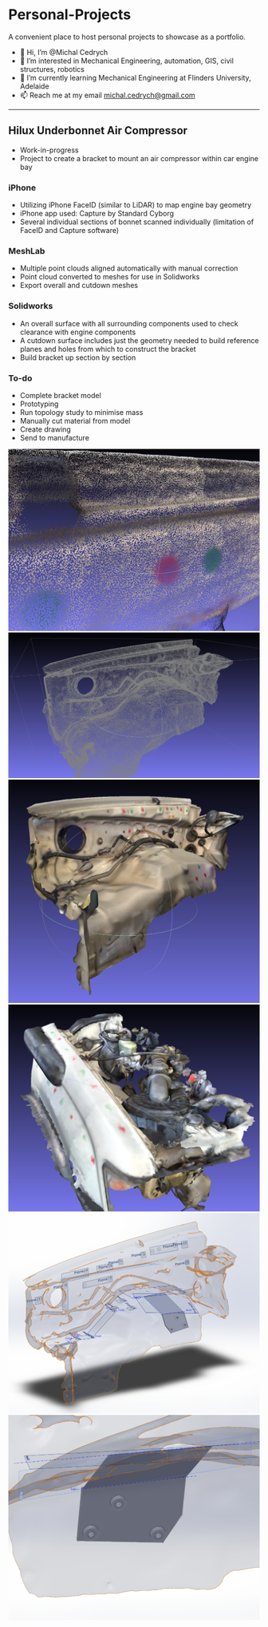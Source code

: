 # Personal-Projects
 A convenient place to host personal projects to showcase as a portfolio.

- 👋 Hi, I’m @Michal Cedrych
- 👀 I’m interested in Mechanical Engineering, automation, GIS, civil structures, robotics
- 🌱 I’m currently learning Mechanical Engineering at Flinders University, Adelaide
- 📫 Reach me at my email michal.cedrych@gmail.com

***

## Hilux Underbonnet Air Compressor

- Work-in-progress
- Project to create a bracket to mount an air compressor within car engine bay

### iPhone

- Utilizing iPhone FaceID (similar to LiDAR) to map engine bay geometry
- iPhone app used: Capture by Standard Cyborg
- Several individual sections of bonnet scanned individually (limitation of FaceID and Capture software)

### MeshLab

- Multiple point clouds aligned automatically with manual correction
- Point cloud converted to meshes for use in Solidworks
- Export overall and cutdown meshes

### Solidworks

- An overall surface with all surrounding components used to check clearance with engine components
- A cutdown surface includes just the geometry needed to build reference planes and holes from which to construct the bracket
- Build bracket up section by section

### To-do

- Complete bracket model
- Prototyping
- Run topology study to minimise mass
- Manually cut material from model
- Create drawing
- Send to manufacture

![Point Cloud](https://github.com/michal-cedrych/Personal-Projects/blob/main/Hilux%20Underbonnet%20Air%20Compressor/Quick%20Images/point_cloud.PNG?raw=true)
![Simple Mesh](https://github.com/michal-cedrych/Personal-Projects/blob/main/Hilux%20Underbonnet%20Air%20Compressor/Quick%20Images/simple_mesh.PNG?raw=true)
![Simple Mesh Coloured](https://github.com/michal-cedrych/Personal-Projects/blob/main/Hilux%20Underbonnet%20Air%20Compressor/Quick%20Images/simple_mesh_coloured.PNG?raw=true)
![Overall Mesh](https://github.com/michal-cedrych/Personal-Projects/blob/main/Hilux%20Underbonnet%20Air%20Compressor/Quick%20Images/overall_mesh.PNG?raw=true)
![CAD Reference](https://github.com/michal-cedrych/Personal-Projects/blob/main/Hilux%20Underbonnet%20Air%20Compressor/Quick%20Images/cad_reference.PNG?raw=true)
![CAD Mounting Holes](https://github.com/michal-cedrych/Personal-Projects/blob/main/Hilux%20Underbonnet%20Air%20Compressor/Quick%20Images/cad_mounting_holes.PNG?raw=true)